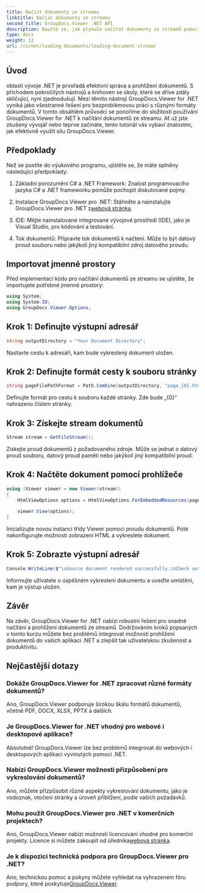```yaml
---
title: Načíst dokumenty ze streamu
linktitle: Načíst dokumenty ze streamu
second_title: GroupDocs.Viewer .NET API
description: Naučte se, jak plynule načítat dokumenty ze streamů pomocí GroupDocs.Viewer pro .NET. Vylepšete své aplikace .NET o výkonné možnosti prohlížení dokumentů.
type: docs
weight: 12
url: /cs/net/loading-documents/loading-document-stream/
---
```

## Úvod
oblasti vývoje .NET je prvořadá efektivní správa a prohlížení dokumentů. S příchodem pokročilých nástrojů a knihoven se úkoly, které se dříve zdály skličující, nyní zjednodušují. Mezi těmito nástroji GroupDocs.Viewer for .NET vyniká jako všestranné řešení pro bezproblémovou práci s různými formáty dokumentů. V tomto obsáhlém průvodci se ponoříme do složitosti používání GroupDocs.Viewer for .NET k načítání dokumentů ze streamu. Ať už jste zkušený vývojář nebo teprve začínáte, tento tutoriál vás vybaví znalostmi, jak efektivně využít sílu GroupDocs.Viewer.
## Předpoklady
Než se pustíte do výukového programu, ujistěte se, že máte splněny následující předpoklady:
1. Základní porozumění C# a .NET Framework: Znalost programovacího jazyka C# a .NET frameworku pomůže pochopit diskutované pojmy.
   
2.  Instalace GroupDocs.Viewer pro .NET: Stáhněte a nainstalujte GroupDocs.Viewer pro .NET z[webová stránka](https://releases.groupdocs.com/viewer/net/).
3. IDE: Mějte nainstalované integrované vývojové prostředí (IDE), jako je Visual Studio, pro kódování a testování.
4. Tok dokumentů: Připravte tok dokumentů k načtení. Může to být datový proud souboru nebo jakýkoli jiný kompatibilní zdroj datového proudu.

## Importovat jmenné prostory
Před implementací kódu pro načítání dokumentů ze streamu se ujistěte, že importujete potřebné jmenné prostory:
```csharp
using System;
using System.IO;
using GroupDocs.Viewer.Options;
```
## Krok 1: Definujte výstupní adresář
```csharp
string outputDirectory = "Your Document Directory";
```
Nastavte cestu k adresáři, kam bude vykreslený dokument uložen.
## Krok 2: Definujte formát cesty k souboru stránky
```csharp
string pageFilePathFormat = Path.Combine(outputDirectory, "page_{0}.html");
```
Definujte formát pro cestu k souboru každé stránky. Zde bude „{0}“ nahrazeno číslem stránky.
## Krok 3: Získejte stream dokumentů
```csharp
Stream stream = GetFileStream();
```
Získejte proud dokumentů z požadovaného zdroje. Může se jednat o datový proud souboru, datový proud paměti nebo jakýkoli jiný kompatibilní proud.
## Krok 4: Načtěte dokument pomocí prohlížeče
```csharp
using (Viewer viewer = new Viewer(stream)) 
{
    HtmlViewOptions options = HtmlViewOptions.ForEmbeddedResources(pageFilePathFormat);
    
    viewer.View(options);
}
```
Inicializujte novou instanci třídy Viewer pomocí proudu dokumentů. Poté nakonfigurujte možnosti zobrazení HTML a vykreslete dokument.
## Krok 5: Zobrazte výstupní adresář
```csharp
Console.WriteLine($"\nSource document rendered successfully.\nCheck output in {outputDirectory}.");
```
Informujte uživatele o úspěšném vykreslení dokumentu a uveďte umístění, kam je výstup uložen.

## Závěr
Na závěr, GroupDocs.Viewer for .NET nabízí robustní řešení pro snadné načítání a prohlížení dokumentů ze streamů. Dodržováním kroků popsaných v tomto kurzu můžete bez problémů integrovat možnosti prohlížení dokumentů do vašich aplikací .NET a zlepšit tak uživatelskou zkušenost a produktivitu.
## Nejčastější dotazy
### Dokáže GroupDocs.Viewer for .NET zpracovat různé formáty dokumentů?
Ano, GroupDocs.Viewer podporuje širokou škálu formátů dokumentů, včetně PDF, DOCX, XLSX, PPTX a dalších.
### Je GroupDocs.Viewer for .NET vhodný pro webové i desktopové aplikace?
Absolutně! GroupDocs.Viewer lze bez problémů integrovat do webových i desktopových aplikací vyvinutých pomocí .NET.
### Nabízí GroupDocs.Viewer možnosti přizpůsobení pro vykreslování dokumentů?
Ano, můžete přizpůsobit různé aspekty vykreslování dokumentu, jako je vodoznak, otočení stránky a úroveň přiblížení, podle vašich požadavků.
### Mohu použít GroupDocs.Viewer pro .NET v komerčních projektech?
Ano, GroupDocs.Viewer nabízí možnosti licencování vhodné pro komerční projekty. Licence si můžete zakoupit od úředníka[webová stránka](https://purchase.groupdocs.com/temporary-license/).
### Je k dispozici technická podpora pro GroupDocs.Viewer pro .NET?
 Ano, technickou pomoc a pokyny můžete vyhledat na vyhrazeném fóru podpory, které poskytuje[GroupDocs.Viewer](https://forum.groupdocs.com/c/viewer/9).